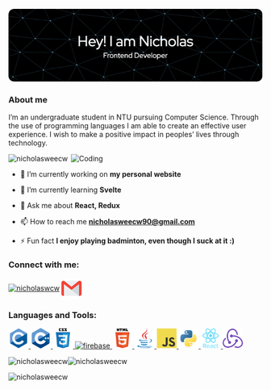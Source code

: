 <img src='res/github-header-image-3.png' width=1200></img>
<h3>About me</h3>
<p align="left">I’m an undergraduate student in NTU pursuing Computer Science. Through the use of programming languages I am able to create an effective user experience. I wish to make a positive impact in peoples’ lives through technology.</p>
<img align='right' alt='Coding' width='380' src='https://media2.giphy.com/media/qgQUggAC3Pfv687qPC/giphy.gif'>

<p align="left"> <img src="https://komarev.com/ghpvc/?username=nicholasweecw&label=Profile%20views&color=0e75b6&style=flat" alt="nicholasweecw" /> </p>

- 🔭 I’m currently working on **my personal website**

- 🌱 I’m currently learning **Svelte**

- 💬 Ask me about **React, Redux**

- 📫 How to reach me **nicholasweecw90@gmail.com**

- ⚡ Fun fact **I enjoy playing badminton, even though I suck at it :)**

<h3 align="left">Connect with me:</h3>
<p align="left">
<a href="https://linkedin.com/in/nicholaswcw" target="blank"><img align="center" src="https://raw.githubusercontent.com/rahuldkjain/github-profile-readme-generator/master/src/images/icons/Social/linked-in-alt.svg" alt="nicholaswcw" height="30" width="40" /></a>
<a href="mailto:nicholasweecw90@gmail.com" target="blank"><img align="center" src="res/gmail.png" alt="Gmail icon" width="40" /></a>
</p>

<h3 align="left">Languages and Tools:</h3>
<p align="left"> <a href="https://www.cprogramming.com/" target="_blank" rel="noreferrer"> <img src="https://raw.githubusercontent.com/devicons/devicon/master/icons/c/c-original.svg" alt="c" width="40" height="40"/> </a> <a href="https://www.w3schools.com/cpp/" target="_blank" rel="noreferrer"> <img src="https://raw.githubusercontent.com/devicons/devicon/master/icons/cplusplus/cplusplus-original.svg" alt="cplusplus" width="40" height="40"/> </a> <a href="https://www.w3schools.com/css/" target="_blank" rel="noreferrer"> <img src="https://raw.githubusercontent.com/devicons/devicon/master/icons/css3/css3-original-wordmark.svg" alt="css3" width="40" height="40"/> </a> <a href="https://firebase.google.com/" target="_blank" rel="noreferrer"> <img src="https://www.vectorlogo.zone/logos/firebase/firebase-icon.svg" alt="firebase" width="40" height="40"/> </a> <a href="https://www.w3.org/html/" target="_blank" rel="noreferrer"> <img src="https://raw.githubusercontent.com/devicons/devicon/master/icons/html5/html5-original-wordmark.svg" alt="html5" width="40" height="40"/> </a> <a href="https://www.java.com" target="_blank" rel="noreferrer"> <img src="https://raw.githubusercontent.com/devicons/devicon/master/icons/java/java-original.svg" alt="java" width="40" height="40"/> </a> <a href="https://developer.mozilla.org/en-US/docs/Web/JavaScript" target="_blank" rel="noreferrer"> <img src="https://raw.githubusercontent.com/devicons/devicon/master/icons/javascript/javascript-original.svg" alt="javascript" width="40" height="40"/> </a> <a href="https://www.python.org" target="_blank" rel="noreferrer"> <img src="https://raw.githubusercontent.com/devicons/devicon/master/icons/python/python-original.svg" alt="python" width="40" height="40"/> </a> <a href="https://reactjs.org/" target="_blank" rel="noreferrer"> <img src="https://raw.githubusercontent.com/devicons/devicon/master/icons/react/react-original-wordmark.svg" alt="react" width="40" height="40"/> </a> <a href="https://redux.js.org" target="_blank" rel="noreferrer"> <img src="https://raw.githubusercontent.com/devicons/devicon/master/icons/redux/redux-original.svg" alt="redux" width="40" height="40"/> </a> </p>

<p><img align="left" src="https://github-readme-stats.vercel.app/api/top-langs?username=nicholasweecw&show_icons=true&locale=en&layout=compact" alt="nicholasweecw" /></p>

<p>&nbsp;<img align="left" src="https://github-readme-stats.vercel.app/api?username=nicholasweecw&show_icons=true&locale=en" alt="nicholasweecw" /></p>

<p><img align="left" src="https://github-readme-streak-stats.herokuapp.com/?user=nicholasweecw&" alt="nicholasweecw" /></p>
